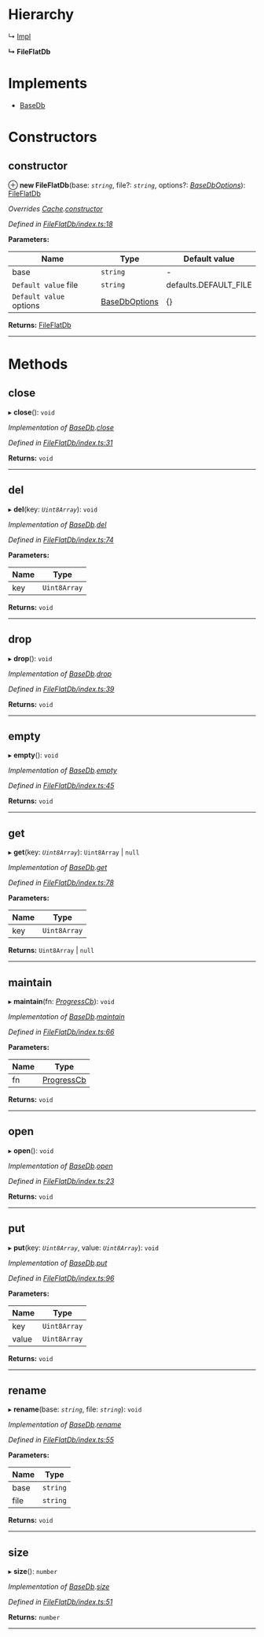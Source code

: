 

# Hierarchy

↳  [Impl](_fileflatdb_impl_.impl.md)

**↳ FileFlatDb**

# Implements

* [BaseDb](../interfaces/_types_.basedb.md)

# Constructors

<a id="constructor"></a>

##  constructor

⊕ **new FileFlatDb**(base: *`string`*, file?: *`string`*, options?: *[BaseDbOptions](../modules/_types_.md#basedboptions)*): [FileFlatDb](_fileflatdb_index_.fileflatdb.md)

*Overrides [Cache](_fileflatdb_cache_.cache.md).[constructor](_fileflatdb_cache_.cache.md#constructor)*

*Defined in [FileFlatDb/index.ts:18](https://github.com/polkadot-js/common/blob/9fc3354/packages/db/src/FileFlatDb/index.ts#L18)*

**Parameters:**

| Name | Type | Default value |
| ------ | ------ | ------ |
| base | `string` | - |
| `Default value` file | `string` |  defaults.DEFAULT_FILE |
| `Default value` options | [BaseDbOptions](../modules/_types_.md#basedboptions) |  {} |

**Returns:** [FileFlatDb](_fileflatdb_index_.fileflatdb.md)

___

# Methods

<a id="close"></a>

##  close

▸ **close**(): `void`

*Implementation of [BaseDb](../interfaces/_types_.basedb.md).[close](../interfaces/_types_.basedb.md#close)*

*Defined in [FileFlatDb/index.ts:31](https://github.com/polkadot-js/common/blob/9fc3354/packages/db/src/FileFlatDb/index.ts#L31)*

**Returns:** `void`

___
<a id="del"></a>

##  del

▸ **del**(key: *`Uint8Array`*): `void`

*Implementation of [BaseDb](../interfaces/_types_.basedb.md).[del](../interfaces/_types_.basedb.md#del)*

*Defined in [FileFlatDb/index.ts:74](https://github.com/polkadot-js/common/blob/9fc3354/packages/db/src/FileFlatDb/index.ts#L74)*

**Parameters:**

| Name | Type |
| ------ | ------ |
| key | `Uint8Array` |

**Returns:** `void`

___
<a id="drop"></a>

##  drop

▸ **drop**(): `void`

*Implementation of [BaseDb](../interfaces/_types_.basedb.md).[drop](../interfaces/_types_.basedb.md#drop)*

*Defined in [FileFlatDb/index.ts:39](https://github.com/polkadot-js/common/blob/9fc3354/packages/db/src/FileFlatDb/index.ts#L39)*

**Returns:** `void`

___
<a id="empty"></a>

##  empty

▸ **empty**(): `void`

*Implementation of [BaseDb](../interfaces/_types_.basedb.md).[empty](../interfaces/_types_.basedb.md#empty)*

*Defined in [FileFlatDb/index.ts:45](https://github.com/polkadot-js/common/blob/9fc3354/packages/db/src/FileFlatDb/index.ts#L45)*

**Returns:** `void`

___
<a id="get"></a>

##  get

▸ **get**(key: *`Uint8Array`*):  `Uint8Array` &#124; `null`

*Implementation of [BaseDb](../interfaces/_types_.basedb.md).[get](../interfaces/_types_.basedb.md#get)*

*Defined in [FileFlatDb/index.ts:78](https://github.com/polkadot-js/common/blob/9fc3354/packages/db/src/FileFlatDb/index.ts#L78)*

**Parameters:**

| Name | Type |
| ------ | ------ |
| key | `Uint8Array` |

**Returns:**  `Uint8Array` &#124; `null`

___
<a id="maintain"></a>

##  maintain

▸ **maintain**(fn: *[ProgressCb](../modules/_types_.md#progresscb)*): `void`

*Implementation of [BaseDb](../interfaces/_types_.basedb.md).[maintain](../interfaces/_types_.basedb.md#maintain)*

*Defined in [FileFlatDb/index.ts:66](https://github.com/polkadot-js/common/blob/9fc3354/packages/db/src/FileFlatDb/index.ts#L66)*

**Parameters:**

| Name | Type |
| ------ | ------ |
| fn | [ProgressCb](../modules/_types_.md#progresscb) |

**Returns:** `void`

___
<a id="open"></a>

##  open

▸ **open**(): `void`

*Implementation of [BaseDb](../interfaces/_types_.basedb.md).[open](../interfaces/_types_.basedb.md#open)*

*Defined in [FileFlatDb/index.ts:23](https://github.com/polkadot-js/common/blob/9fc3354/packages/db/src/FileFlatDb/index.ts#L23)*

**Returns:** `void`

___
<a id="put"></a>

##  put

▸ **put**(key: *`Uint8Array`*, value: *`Uint8Array`*): `void`

*Implementation of [BaseDb](../interfaces/_types_.basedb.md).[put](../interfaces/_types_.basedb.md#put)*

*Defined in [FileFlatDb/index.ts:96](https://github.com/polkadot-js/common/blob/9fc3354/packages/db/src/FileFlatDb/index.ts#L96)*

**Parameters:**

| Name | Type |
| ------ | ------ |
| key | `Uint8Array` |
| value | `Uint8Array` |

**Returns:** `void`

___
<a id="rename"></a>

##  rename

▸ **rename**(base: *`string`*, file: *`string`*): `void`

*Implementation of [BaseDb](../interfaces/_types_.basedb.md).[rename](../interfaces/_types_.basedb.md#rename)*

*Defined in [FileFlatDb/index.ts:55](https://github.com/polkadot-js/common/blob/9fc3354/packages/db/src/FileFlatDb/index.ts#L55)*

**Parameters:**

| Name | Type |
| ------ | ------ |
| base | `string` |
| file | `string` |

**Returns:** `void`

___
<a id="size"></a>

##  size

▸ **size**(): `number`

*Implementation of [BaseDb](../interfaces/_types_.basedb.md).[size](../interfaces/_types_.basedb.md#size)*

*Defined in [FileFlatDb/index.ts:51](https://github.com/polkadot-js/common/blob/9fc3354/packages/db/src/FileFlatDb/index.ts#L51)*

**Returns:** `number`

___

